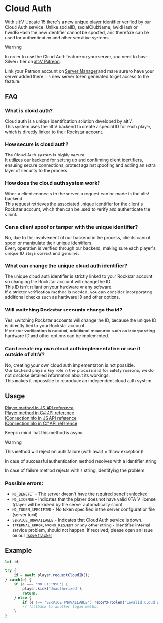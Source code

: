 # Cloud Auth

With alt:V Update 15 there's a new unique player identifier verified by our Cloud Auth service. Unlike socialID, socialClubName, hwidHash or hwidExHash the new identifier cannot be spoofed, and therefore can be used for authentication and other sensitive systems.

> [!WARNING]
> In order to use the Cloud Auth feature on your server, you need to have Silver+ tier on [alt:V Patreon](https://go.altv.mp/patreon).
> 
> Link your Patreon account on [Server Manager](https://my.alt-mp.com/) and make sure to have your server added there + a new server token generated to get access to the feature.

## FAQ

### What is cloud auth?
Cloud auth is a unique identification solution developed by alt:V.\
This system uses the alt:V backend to create a special ID for each player, which is directly linked to their Rockstar account.

### How secure is cloud auth?
The Cloud Auth system is highly secure.\
It utilizes our backend for setting up and confirming client identifiers, ensuring secure connections, protect against spoofing and adding an extra layer of security to the process.

### How does the cloud auth system work?
When a client connects to the server, a request can be made to the alt:V backend.\
This request retrieves the associated unique identifier for the client's Rockstar account, which then can be used to verify and authenticate the client.

### Can a client spoof or tamper with the unique identifier?
No, due to the involvement of our backend in the process, clients cannot spoof or manipulate their unique identifiers.\
Every operation is verified through our backend, making sure each player's unique ID stays correct and genuine.

### What can change the unique cloud auth identifier?
The unique cloud auth identifier is strictly linked to your Rockstar account so changing the Rockstar account will change the ID.\
This ID isn't reliant on your hardware or any software.\
If a stricter verification method is needed, you can consider incorporating additional checks such as hardware ID and other options.

### Will switching Rockstar accounts change the id?
Yes, switching Rockstar accounts will change the ID, because the unique ID is directly tied to your Rockstar account.\
If stricter verification is needed, additional measures such as incorporating hardware ID and other options can be implemented.

### Can I create my own cloud auth implementation or use it outside of alt:V?
No, creating your own cloud auth implementation is not possible.\
Our backend plays a key role in the process and for safety reasons, we do not disclose detailed information about its workings.\
This makes it impossible to reproduce an independent cloud auth system.

## Usage

[Player method in JS API reference](https://docs.altv.mp/js/api/alt-server.Player.html#_altmp_altv_types_alt_server_Player_requestCloudID) <br>
[Player method in C# API reference](https://docs.altv.mp/cs/api/AltV.Net.Elements.Entities.ConnectionInfo.html#AltV_Net_Elements_Entities_ConnectionInfo_RequestCloudId) <br>
[IConnectionInfo in JS API reference](https://docs.altv.mp/js/api/alt-server.IConnectionInfo.html#_altmp_altv_types_alt_server_IConnectionInfo_requestCloudID) <br>
[IConnectionInfo in C# API reference](https://docs.altv.mp/cs/api/AltV.Net.Elements.Entities.IConnectionInfo.html#AltV_Net_Elements_Entities_IConnectionInfo_RequestCloudId)

Keep in mind that this method is async.

> [!WARNING]
> This method will reject on auth failure (with await = throw exception)!

In case of successful authentication method resolves with a identifier string

In case of failure method rejects with a string, identifying the problem

### Possible errors:

- `NO_BENEFIT` - The server doesn't have the required benefit unlocked
- `NO_LICENSE` - Indicates that the player does not have valid GTA V license (player will be kicked by the server automatically soon)
- `NO_TOKEN_SPECIFIED` - No token specified in the server configuration file (server.toml)
- `SERVICE_UNAVAILABLE` - Indicates that Cloud Auth service is down.
- `INTERNAL_ERROR`, `WRONG_REQUEST` or any other string - Identifies internal service problem, should not happen. If received, please open an issue on our [Issue tracker](https://github.com/altmp/altv-issues/issues)

## Example

```js
let id;

try {
    id = await player.requestCloudID();
} catch(e) {
    if (e === 'NO_LICENSE') {
        player.kick('Unauthorized');
        return;
    } else {
        if (e !== 'SERVICE_UNAVAILABLE') reportProblem('Invalid Cloud Auth response: ' + e);
        // fallback to another login method
    }
}
```
